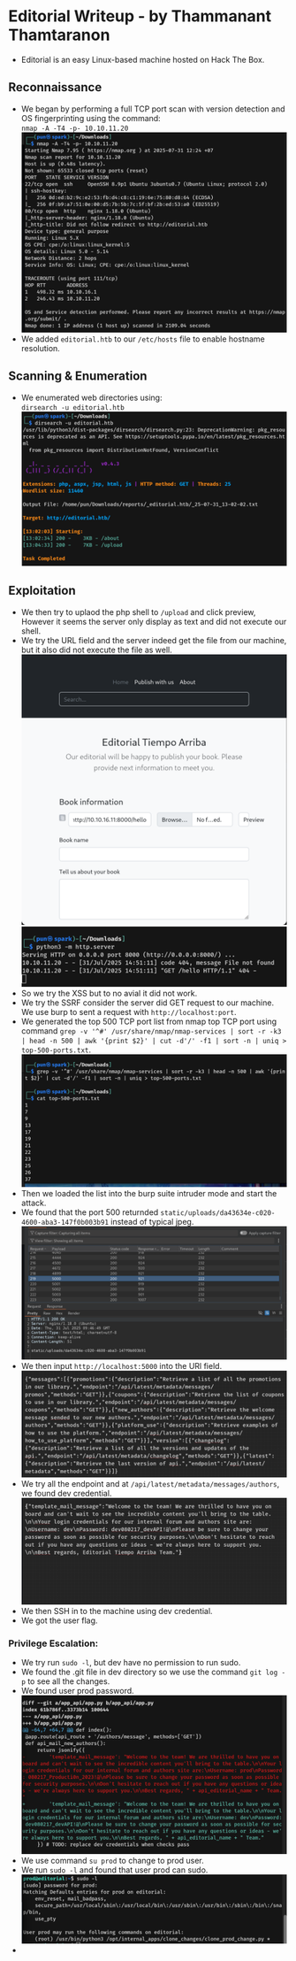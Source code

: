 # Editorial Writeup - by Thammanant Thamtaranon  
- Editorial is an easy Linux-based machine hosted on Hack The Box.

## Reconnaissance  
- We began by performing a full TCP port scan with version detection and OS fingerprinting using the command:  
  `nmap -A -T4 -p- 10.10.11.20`  
![Nmap_Scan](Nmap_Scan.png)  
- We added `editorial.htb` to our `/etc/hosts` file to enable hostname resolution.

## Scanning & Enumeration  
- We enumerated web directories using:  
  `dirsearch -u editorial.htb`  
![Dirsearch_Scan](Dirsearch_Scan.png)  

## Exploitation  
- We then try to uplaod the php shell to `/upload` and click preview, However it seems the server only display as text and did not execute our shell.
- We try the URL field and the server indeed get the file from our machine, but it also did not execute the file as well.
![Test1](Test1.png)
![Test2](Test2.png) 
- So we try the XSS but to no avial it did not work.
- We try the SSRF consider the server did GET request to our machine. We use burp to sent a request with `http://localhost:port`.
- We generated the top 500 TCP port list from nmap top TCP port using command `grep -v '^#' /usr/share/nmap/nmap-services | sort -r -k3 | head -n 500 | awk '{print $2}' | cut -d'/' -f1 | sort -n | uniq > top-500-ports.txt`.
![Top500](Top500.png) 
- Then we loaded the list into the burp suite intruder mode and start the attack.
- We found that the port 500 returnded `static/uploads/da43634e-c020-4600-aba3-147f0b003b91` instead of typical jpeg.
![5000](5000.png) 
- We then input `http://localhost:5000` into the URl field.
![API](API.png)
- We try all the endpoint and at `/api/latest/metadata/messages/authors`, we found dev credential.
![Credential](Credential.png)
- We then SSH in to the machine using dev credential.
- We got the user flag.
  
### Privilege Escalation:
- We try run `sudo -l`, but dev have no permission to run sudo.
- We found the .git file in dev directory so we use the command `git log -p` to see all the changes.
- We found user prod password.
![Prod](Prod.png)
- We use command `su prod` to change to prod user.
- We run `sudo -l` and found that user prod can sudo.
![SUDO](SUDO.png)
- 

